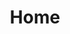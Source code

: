 ---
layout: locationhome
title: Home
permalink: /arcadia/
locale: en
order: 1
businessHours: Business Hours
hours: 
  Mon: Closed
  Tue: 3:30 PM – 7:00 PM
  Wed: 3:30 PM – 7:00 PM
  Thu: 3:30 PM – 7:00 PM
  Fri: 3:30 PM – 8:00 PM
  Sat: 9:00 AM - 8:00 PM
  Sun: 12:00 PM - 8:00 PM
background: /locations/arcadia/images/arcadia-bg.png
embedmapsrc: https://www.google.com/maps/embed/v1/place?q=7+W+Foothill+Blvd+Suite+204,+arcadia&key=AIzaSyBFw0Qbyq9zTFTd-tUY6dZWTgaQzuU17R8

---